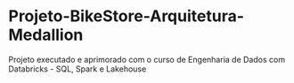 # Projeto-BikeStore-Arquitetura-Medallion
Projeto executado e aprimorado com o curso de Engenharia de Dados com Databricks - SQL, Spark e Lakehouse
